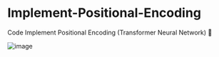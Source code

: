 # Implement-Positional-Encoding
Code Implement Positional Encoding (Transformer Neural Network) 📌

![image](https://github.com/divakarkumarp/Implement-Positional-Encoding/assets/32620288/79f10570-91bf-4468-a2f9-fe8930b33bd8)
